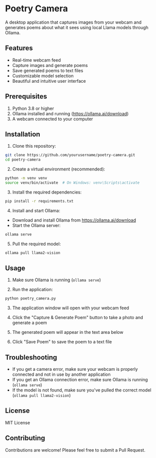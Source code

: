 # Poetry Camera

A desktop application that captures images from your webcam and generates poems about what it sees using local Llama models through Ollama.

## Features

- Real-time webcam feed
- Capture images and generate poems
- Save generated poems to text files
- Customizable model selection
- Beautiful and intuitive user interface

## Prerequisites

1. Python 3.8 or higher
2. Ollama installed and running (https://ollama.ai/download)
3. A webcam connected to your computer

## Installation

1. Clone this repository:
```bash
git clone https://github.com/yourusername/poetry-camera.git
cd poetry-camera
```

2. Create a virtual environment (recommended):
```bash
python -m venv venv
source venv/bin/activate  # On Windows: venv\Scripts\activate
```

3. Install the required dependencies:
```bash
pip install -r requirements.txt
```

4. Install and start Ollama:
- Download and install Ollama from https://ollama.ai/download
- Start the Ollama server:
```bash
ollama serve
```

5. Pull the required model:
```bash
ollama pull llama2-vision
```

## Usage

1. Make sure Ollama is running (`ollama serve`)

2. Run the application:
```bash
python poetry_camera.py
```

3. The application window will open with your webcam feed

4. Click the "Capture & Generate Poem" button to take a photo and generate a poem

5. The generated poem will appear in the text area below

6. Click "Save Poem" to save the poem to a text file

## Troubleshooting

- If you get a camera error, make sure your webcam is properly connected and not in use by another application
- If you get an Ollama connection error, make sure Ollama is running (`ollama serve`)
- If the model is not found, make sure you've pulled the correct model (`ollama pull llama2-vision`)

## License

MIT License

## Contributing

Contributions are welcome! Please feel free to submit a Pull Request. 